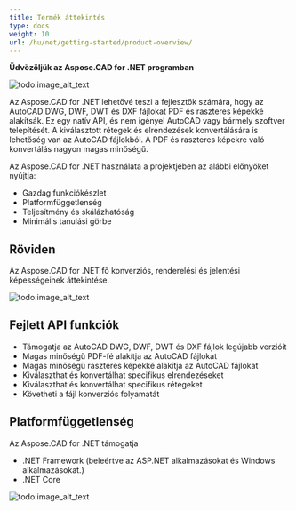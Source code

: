 ```yaml
---
title: Termék áttekintés
type: docs
weight: 10
url: /hu/net/getting-started/product-overview/
---
```


**Üdvözöljük az Aspose.CAD for .NET programban**

![todo:image_alt_text](/_assets/home_1.png)

Az Aspose.CAD for .NET lehetővé teszi a fejlesztők számára, hogy az AutoCAD DWG, DWF, DWT és DXF fájlokat PDF és raszteres képekké alakítsák. Ez egy natív API, és nem igényel AutoCAD vagy bármely szoftver telepítését. A kiválasztott rétegek és elrendezések konvertálására is lehetőség van az AutoCAD fájlokból. A PDF és raszteres képekre való konvertálás nagyon magas minőségű.

Az Aspose.CAD for .NET használata a projektjében az alábbi előnyöket nyújtja:

- Gazdag funkciókészlet
- Platformfüggetlenség
- Teljesítmény és skálázhatóság
- Minimális tanulási görbe

## **Röviden**
Az Aspose.CAD for .NET fő konverziós, renderelési és jelentési képességeinek áttekintése.

![todo:image_alt_text](/_assets/net/product-overview_2.png)
## **Fejlett API funkciók**
- Támogatja az AutoCAD DWG, DWF, DWT és DXF fájlok legújabb verzióit
- Magas minőségű PDF-fé alakítja az AutoCAD fájlokat
- Magas minőségű raszteres képekké alakítja az AutoCAD fájlokat
- Kiválaszthat és konvertálhat specifikus elrendezéseket
- Kiválaszthat és konvertálhat specifikus rétegeket
- Követheti a fájl konverziós folyamatát
## **Platformfüggetlenség**
Az Aspose.CAD for .NET támogatja

- .NET Framework (beleértve az ASP.NET alkalmazásokat és Windows alkalmazásokat.)
- .NET Core

![todo:image_alt_text](/_assets/net/product-overview_3.png)
